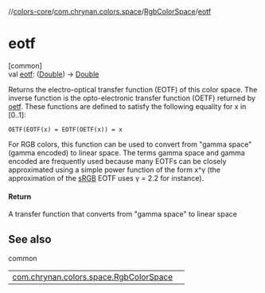 //[colors-core](../../../index.md)/[com.chrynan.colors.space](../index.md)/[RgbColorSpace](index.md)/[eotf](eotf.md)

# eotf

[common]\
val [eotf](eotf.md): ([Double](https://kotlinlang.org/api/latest/jvm/stdlib/kotlin/-double/index.html)) -&gt; [Double](https://kotlinlang.org/api/latest/jvm/stdlib/kotlin/-double/index.html)

Returns the electro-optical transfer function (EOTF) of this color space. The inverse function is the opto-electronic transfer function (OETF) returned by [oetf](oetf.md). These functions are defined to satisfy the following equality for x in [0..1]:

    OETF(EOTF(x) = EOTF(OETF(x)) = x

For RGB colors, this function can be used to convert from "gamma space" (gamma encoded) to linear space. The terms gamma space and gamma encoded are frequently used because many EOTFs can be closely approximated using a simple power function of the form x^γ (the approximation of the [sRGB](../-color-spaces/-s-r-g-b.md) EOTF uses γ = 2.2 for instance).

#### Return

A transfer function that converts from "gamma space" to linear space

## See also

common

| | |
|---|---|
| [com.chrynan.colors.space.RgbColorSpace](transfer-parameters.md) |  |
